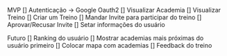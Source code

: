MVP
[] Autenticação -> Google Oauth2
[] Visualizar Academia
[] Visualizar Treino
[] Criar um Treino
[] Mandar Invite para participar do treino
[] Aprovar/Recusar Invite
[] Setar informações do usuário

Futuro
[] Ranking do usuário
[] Mostrar academias mais próximas do usuário primeiro
[] Colocar mapa com academias
[] Feedback do treino
